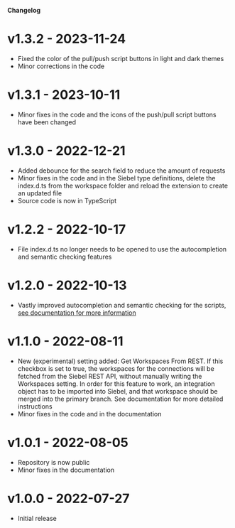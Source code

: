 **Changelog**

# v1.3.2 - 2023-11-24

- Fixed the color of the pull/push script buttons in light and dark themes
- Minor corrections in the code

# v1.3.1 - 2023-10-11

- Minor fixes in the code and the icons of the push/pull script buttons have been changed

# v1.3.0 - 2022-12-21

- Added debounce for the search field to reduce the amount of requests
- Minor fixes in the code and in the Siebel type definitions, delete the index.d.ts from the workspace folder and reload the extension to create an updated file
- Source code is now in TypeScript

# v1.2.2 - 2022-10-17

- File index.d.ts no longer needs to be opened to use the autocompletion and semantic checking features

# v1.2.0 - 2022-10-13

- Vastly improved autocompletion and semantic checking for the scripts, [see documentation for more information](documentation.md#3-autocompletion-and-semantic-checking)

# v1.1.0 - 2022-08-11

- New (experimental) setting added: Get Workspaces From REST. If this checkbox is set to true, the workspaces for the connections will be fetched from the Siebel REST API, without manually writing the Workspaces setting. In order for this feature to work, an integration object has to be imported into Siebel, and that workspace should be merged into the primary branch. See documentation for more detailed instructions
- Minor fixes in the code and in the documentation

# v1.0.1 - 2022-08-05

- Repository is now public
- Minor fixes in the documentation

# v1.0.0 - 2022-07-27

- Initial release
